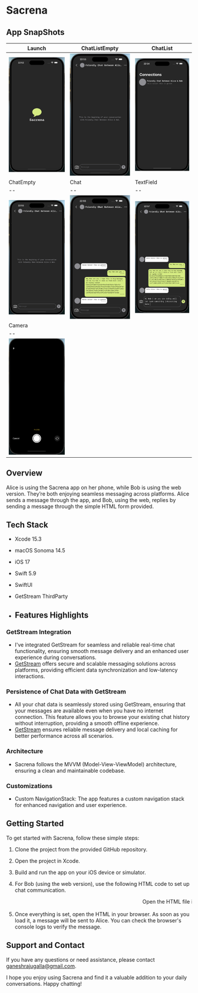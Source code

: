 # Sacrena

## App SnapShots

| Launch | ChatListEmpty | ChatList |
| -- | -- | -- |
| <img src="Secrena/Media/LaunchScreen.png" width="200"> | <img src="Secrena/Media/ChatEmpty.png" width="200"> | <img src="Secrena/Media/ChatList.png" width="200"> 
| ChatEmpty | Chat | TextField |
| -- | -- | -- |
| <img src="Secrena/Media/ChatEmpty.png" width="200"> | <img src="Secrena/Media/Chat.png" width="200"> | <img src="Secrena/Media/TextField.png" width="200">
| Camera 
| -- |
| <img src="Secrena/Media/Camera.png" width="200">  |

## Overview

Alice is using the Sacrena app on her phone, while Bob is using the web version. They’re both enjoying seamless messaging across platforms. Alice sends a message through the app, and Bob, using the web, replies by sending a message through the simple HTML form provided.

## Tech Stack

- Xcode 15.3
- macOS Sonoma 14.5
- iOS 17
- Swift 5.9
- SwiftUI
- GetStream ThirdParty

- ## Features Highlights

### GetStream Integration

- I've integrated GetStream for seamless and reliable real-time chat functionality, ensuring smooth message delivery and an enhanced user experience during conversations.
- [GetStream](https://getstream.io/) offers secure and scalable messaging solutions across platforms, providing efficient data synchronization and low-latency interactions.

### Persistence of Chat Data with GetStream

- All your chat data is seamlessly stored using GetStream, ensuring that your messages are available even when you have no internet connection. This feature allows you to browse your existing chat history without interruption, providing a smooth offline experience.
- [GetStream](https://getstream.io/) ensures reliable message delivery and local caching for better performance across all scenarios.

### Architecture

- Sacrena follows the MVVM (Model-View-ViewModel) architecture, ensuring a clean and maintainable codebase.

### Customizations
  
- Custom NavigationStack: The app features a custom navigation stack for enhanced navigation and user experience.

## Getting Started

To get started with Sacrena, follow these simple steps:

1. Clone the project from the provided GitHub repository.

2. Open the project in Xcode.

3. Build and run the app on your iOS device or simulator.

4. For Bob (using the web version), use the following HTML code to set up chat communication.

<marquee behavior="scroll" direction="left">
Open the HTML file in an editor and set the required variables (`apiKey`, `bobUserId`, `userToken`, etc.). You can find the file here: <a href="Sacrena/Files/Bob.html">Bob.html</a>.
</marquee>

5. Once everything is set, open the HTML in your browser. As soon as you load it, a message will be sent to Alice. You can check the browser's console logs to verify the message.


## Support and Contact

If you have any questions or need assistance, please contact ganeshrajugalla@gmail.com.

I hope you enjoy using Sacrena and find it a valuable addition to your daily conversations. Happy chatting!


